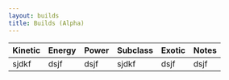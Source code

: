 ```yaml
---
layout: builds
title: Builds (Alpha)
---
```


<table class="build">
  <thead>
    <th>Kinetic</th>
    <th>Energy</th>
    <th>Power</th>
    <th>Subclass</th>
    <th>Exotic</th>
    <th>Notes</th>
  </thead>
  <tbody>
    <td>sjdkf</td>
    <td>dsjf</td>
    <td>dsjf</td>
    <td>sjdkf</td>
    <td>dsjf</td>
    <td>dsjf</td>
  </tbody>
</table
